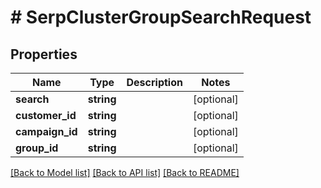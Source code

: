 # # SerpClusterGroupSearchRequest

## Properties

Name | Type | Description | Notes
------------ | ------------- | ------------- | -------------
**search** | **string** |  | [optional]
**customer_id** | **string** |  | [optional]
**campaign_id** | **string** |  | [optional]
**group_id** | **string** |  | [optional]

[[Back to Model list]](../../README.md#models) [[Back to API list]](../../README.md#endpoints) [[Back to README]](../../README.md)

